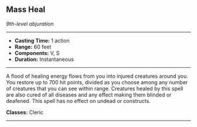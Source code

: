 ﻿## Mass Heal
*9th-level abjuration*
___
- **Casting Time:** 1 action
- **Range:** 60 feet
- **Components:** V, S
- **Duration:** Instantaneous

---
A flood of healing energy flows from you into injured creatures around you. You restore up to 700 hit points, divided as you choose among any number of creatures that you can see within range. Creatures healed by this spell are also cured of all diseases and any effect making them blinded or deafened. This spell has no effect on undead or constructs.

**Classes:** Cleric


---
